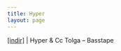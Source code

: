 ```yaml
---
title: Hyper
layout: page
---
```


<a href="https://cloud.mail.ru/public/49b8f3f57cda/C.c%20Tolga%20%26%20Hyper-%20Basstape" target="_blank">[indir]</a>   |   Hyper & Cc Tolga &#8211; Basstape